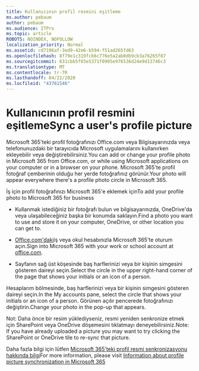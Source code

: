 ```yaml
---
title: Kullanıcının profil resmini eşitleme
ms.author: pebaum
author: pebaum
ms.audience: ITPro
ms.topic: article
ROBOTS: NOINDEX, NOFOLLOW
localization_priority: Normal
ms.assetid: cd7196af-3ed9-42e6-b594-f51ad265fd63
ms.openlocfilehash: 8f79e1c319fcb6c776e5a2ab8db9cb3a76265f87
ms.sourcegitcommit: 631cbb5f03e5371f0995e976536d24e9d13746c3
ms.translationtype: MT
ms.contentlocale: tr-TR
ms.lasthandoff: 04/22/2020
ms.locfileid: "43761546"
---
```

# <a name="sync-a-users-profile-picture"></a><span data-ttu-id="38624-102">Kullanıcının profil resmini eşitleme</span><span class="sxs-lookup"><span data-stu-id="38624-102">Sync a user's profile picture</span></span>

<span data-ttu-id="38624-103">Microsoft 365'teki profil fotoğrafınızı Office.com veya Bilgisayarınızda veya telefonunuzdaki bir tarayıcıda Microsoft uygulamalarını kullanırken ekleyebilir veya değiştirebilirsiniz.</span><span class="sxs-lookup"><span data-stu-id="38624-103">You can add or change your profile photo in Microsoft 365 from Office.com, or while using Microsoft applications on your computer or in a browser on your phone.</span></span> <span data-ttu-id="38624-104">Microsoft 365'te profil fotoğraf çemberinin olduğu her yerde fotoğrafınız görünür.</span><span class="sxs-lookup"><span data-stu-id="38624-104">Your photo will appear everywhere there's a profile photo circle in Microsoft 365.</span></span>

<span data-ttu-id="38624-105">İş için profil fotoğrafınızı Microsoft 365'e eklemek için</span><span class="sxs-lookup"><span data-stu-id="38624-105">To add your profile photo to Microsoft 365 for business</span></span>

- <span data-ttu-id="38624-106">Kullanmak istediğiniz bir fotoğrafı bulun ve bilgisayarınızda, OneDrive'da veya ulaşabileceğiniz başka bir konumda saklayın.</span><span class="sxs-lookup"><span data-stu-id="38624-106">Find a photo you want to use and store it on your computer, OneDrive, or other location you can get to.</span></span>

- <span data-ttu-id="38624-107">[Office.com'daki](https://www.office.com)iş veya okul hesabınızla Microsoft 365'te oturum açın.</span><span class="sxs-lookup"><span data-stu-id="38624-107">Sign into Microsoft 365 with your work or school account at [office.com](https://www.office.com).</span></span>

- <span data-ttu-id="38624-108">Sayfanın sağ üst köşesinde baş harflerinizi veya bir kişinin simgesini gösteren daireyi seçin.</span><span class="sxs-lookup"><span data-stu-id="38624-108">Select the circle in the upper right-hand corner of the page that shows your initials or an icon of a person.</span></span>

<span data-ttu-id="38624-109">Hesaplarım bölmesinde, baş harflerinizi veya bir kişinin simgesini gösteren daireyi seçin.</span><span class="sxs-lookup"><span data-stu-id="38624-109">In the My accounts pane, select the circle that shows your initials or an icon of a person.</span></span> <span data-ttu-id="38624-110">Görünen açılır pencerede fotoğrafınızı değiştirin.</span><span class="sxs-lookup"><span data-stu-id="38624-110">Change your photo in the pop-up that appears.</span></span>

<span data-ttu-id="38624-111">Not: Daha önce bir resim yüklediyseniz, resmi yeniden senkronize etmek için SharePoint veya OneDrive döşemesini tıklatmayı deneyebilirsiniz.</span><span class="sxs-lookup"><span data-stu-id="38624-111">Note: If you have already uploaded a picture you may want to try clicking the SharePoint or OneDrive tile to re-sync that picture.</span></span>

<span data-ttu-id="38624-112">Daha fazla bilgi için lütfen [Microsoft 365'teki profil resmi senkronizasyonu hakkında bilgi](https://support.office.com/article/information-about-profile-picture-synchronization-in-office-365-20594d76-d054-4af4-a660-401133e3d48a)</span><span class="sxs-lookup"><span data-stu-id="38624-112">For more information, please visit [Information about profile picture synchronization in Microsoft 365](https://support.office.com/article/information-about-profile-picture-synchronization-in-office-365-20594d76-d054-4af4-a660-401133e3d48a)</span></span>


